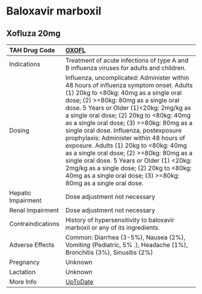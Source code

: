 # Baloxavir marboxil

## Xofluza 20mg

| TAH Drug Code      | [OXOFL](https://www.tahsda.org.tw/drugs/hissearch.php?drug_code=OXOFL)                                                                                                                                                                                                                                                                                                                                                                                                                                                                                                                                                                                |
|:-------------------|:------------------------------------------------------------------------------------------------------------------------------------------------------------------------------------------------------------------------------------------------------------------------------------------------------------------------------------------------------------------------------------------------------------------------------------------------------------------------------------------------------------------------------------------------------------------------------------------------------------------------------------------------------|
| Indications        | Treatment of acute infections of type A and B influenza viruses for adults and children.                                                                                                                                                                                                                                                                                                                                                                                                                                                                                                                                                              |
| Dosing             | Influenza, uncomplicated: Administer within 48 hours of influenza symptom onset. Adults (1) 20kg to <80kg: 40mg as a single oral dose; (2) >=80kg: 80mg as a single oral dose. 5 Years or Older (1)<20kg: 2mg/kg as a single oral dose; (2) 20kg to <80kg: 40mg as a single oral dose; (3) >=80kg: 80mg as a single oral dose. Influenza, postexposure prophylaxis: Administer within 48 hours of exposure. Adults (1) 20kg to <80kg: 40mg as a single oral dose; (2) >=80kg: 80mg as a single oral dose. 5 Years or Older (1) <20kg: 2mg/kg as a single dose; (2) 20kg to <80kg: 40mg as a single oral dose; (3) >=80kg: 80mg as a single oral dose. |
| Hepatic Impairment | Dose adjustment not necessary                                                                                                                                                                                                                                                                                                                                                                                                                                                                                                                                                                                                                         |
| Renal Impairment   | Dose adjustment not necessary                                                                                                                                                                                                                                                                                                                                                                                                                                                                                                                                                                                                                         |
| Contraindications  | History of hypersensitivity to baloxavir marboxil or any of its ingredients.                                                                                                                                                                                                                                                                                                                                                                                                                                                                                                                                                                          |
| Adverse Effects    | Common: Diarrhea (3-5%), Nausea (2%), Vomiting (Pediatric, 5% .), Headache (1%), Bronchitis (3%), Sinusitis (2%)                                                                                                                                                                                                                                                                                                                                                                                                                                                                                                                                      |
| Pregnancy          | Unknown                                                                                                                                                                                                                                                                                                                                                                                                                                                                                                                                                                                                                                               |
| Lactation          | Unknown                                                                                                                                                                                                                                                                                                                                                                                                                                                                                                                                                                                                                                               |
| More Info          | [UpToDate](https://www.uptodate.com/contents/baloxavir-marboxil-drug-information)                                                                                                                                                                                                                                                                                                                                                                                                                                                                                                                                                                     |

